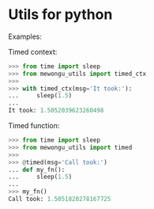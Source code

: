 # Utils for python

Examples:

Timed context:
```python
>>> from time import sleep
>>> from mewongu_utils import timed_ctx
>>>
>>> with timed_ctx(msg='It took:'):
...     sleep(1.5)
...
It took: 1.5052039623260498
```

Timed function:
```python
>>> from time import sleep
>>> from mewongu_utils import timed
>>>
>>> @timed(msg='Call took:')
... def my_fn():
...     sleep(1.5)
...
>>> my_fn()
Call took: 1.5051820278167725
```



